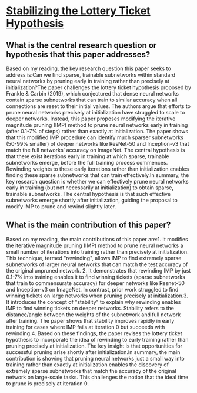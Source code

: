 # [Stabilizing the Lottery Ticket Hypothesis](https://arxiv.org/abs/1903.01611v3)

## What is the central research question or hypothesis that this paper addresses?

Based on my reading, the key research question this paper seeks to address is:Can we find sparse, trainable subnetworks within standard neural networks by pruning early in training rather than precisely at initialization?The paper challenges the lottery ticket hypothesis proposed by Frankle & Carbin (2019), which conjectured that dense neural networks contain sparse subnetworks that can train to similar accuracy when all connections are reset to their initial values. The authors argue that efforts to prune neural networks precisely at initialization have struggled to scale to deeper networks. Instead, this paper proposes modifying the iterative magnitude pruning (IMP) method to prune neural networks early in training (after 0.1-7% of steps) rather than exactly at initialization. The paper shows that this modified IMP procedure can identify much sparser subnetworks (50-99% smaller) of deeper networks like ResNet-50 and Inception-v3 that match the full networks' accuracy on ImageNet. The central hypothesis is that there exist iterations early in training at which sparse, trainable subnetworks emerge, before the full training process commences. Rewinding weights to these early iterations rather than initialization enables finding these sparse subnetworks that can train effectively.In summary, the key research question is whether we can effectively prune neural networks early in training (but not necessarily at initialization) to obtain sparse, trainable subnetworks. The central hypothesis is that such effective subnetworks emerge shortly after initialization, guiding the proposal to modify IMP to prune and rewind slightly later.


## What is the main contribution of this paper?

Based on my reading, the main contributions of this paper are:1. It modifies the iterative magnitude pruning (IMP) method to prune neural networks a small number of iterations into training rather than precisely at initialization. This technique, termed "rewinding", allows IMP to find extremely sparse subnetworks of larger neural networks that can match the test accuracy of the original unpruned network. 2. It demonstrates that rewinding IMP by just 0.1-7% into training enables it to find winning tickets (sparse subnetworks that train to commensurate accuracy) for deeper networks like Resnet-50 and Inception-v3 on ImageNet. In contrast, prior work struggled to find winning tickets on large networks when pruning precisely at initialization.3. It introduces the concept of "stability" to explain why rewinding enables IMP to find winning tickets on deeper networks. Stability refers to the distance/angle between the weights of the subnetwork and full network after training. The paper shows that stability improves rapidly in early training for cases where IMP fails at iteration 0 but succeeds with rewinding.4. Based on these findings, the paper revises the lottery ticket hypothesis to incorporate the idea of rewinding to early training rather than pruning precisely at initialization. The key insight is that opportunities for successful pruning arise shortly after initialization.In summary, the main contribution is showing that pruning neural networks just a small way into training rather than exactly at initialization enables the discovery of extremely sparse subnetworks that match the accuracy of the original network on large-scale tasks. This challenges the notion that the ideal time to prune is precisely at iteration 0.
